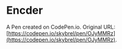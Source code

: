 # Encder

A Pen created on CodePen.io. Original URL: [https://codepen.io/skybrel/pen/OJyMMRz](https://codepen.io/skybrel/pen/OJyMMRz).


